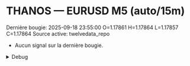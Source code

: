 # THANOS — EURUSD M5 (auto/15m)
Dernière bougie: 2025-09-18 23:55:00  O=1.17861  H=1.17864  L=1.17857  C=1.17864
Source active: twelvedata_repo

- Aucun signal sur la dernière bougie.

<details><summary>Debug</summary>

- TD_API_KEY manquant.

</details>
